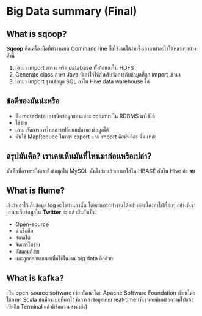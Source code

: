 # Big Data summary (Final)


## What is sqoop?

__Sqoop__ คือเครื่องมือที่ทำงานบน Command line ซึ่งใช้งานได้ง่ายซึ่งเอามาทำอะไรได้หลายๆอย่างดังนี้

1. เอามา import ตาราง หรือ database ทั้งก่้อนลงใน HDFS 
2. Generate class ภาษา Java ที่เอาไว้ใช้สำหรับจัดการกับข้อมูลที่ถูก import เข้ามา
3. เอามา import ฐานข้อมูล SQL ลงใน Hive data warehouse ได้

## ข้อดีของมันน่ะหรือ

- ดึง metadata เอาชนิดข้อมูลของแต่ละ column ใน RDBMS มาใช้ได้
- ใช้ง่าย
- เอามาจัดการการไหลการเปลี่ยนแปลงของข้อมูลได้
- มันใช้ MapReduce ในการ export และ import คือมันดีอ่ะ นั่นแหล่ะ

## สรุปมันคือ? เราเคยเห็นมันที่ไหนมาก่อนหรือเปล่า?

มันคือที่อาจารย์ให้เราดึงข้อมูลใน MySQL นั่นไงล่ะ แล้วเอามาใส่ใน HBASE กับใน Hive อ่ะ __จบ__

## What is flume?

เชิงว่าเอาไว้เก็บข้อมูล log อะไรทำนองนั้น โดยสามารถทำงานได้อย่างต่อเนื่องทำไปเรื่อยๆ อย่างที่เราเอามาเก็บข้อมูลใน __Twitter__ อ่ะ แล้วมันยังเป็น

- Open-source
- น่าเชื่อถือ
- สเกลได้
- จัดการได้ง่าย
- คัสตอมก็ง่าย
- และถูกออกแบบมาเพื่อใช้ในงาน big data อีกด้วย

## What is kafka?

เป็น open-source software เว่ย พัฒนาโดย Apache Software Foundation เขียนโดยใช้ภาษา Scala มันคือระบบที่เอาไว้จัดการส่งข้อมูลแบบ real-time (ที่เราเคยพิมพ์ข้อความไปแล้วเปิดอีก Terminal แล้วมีข้อความส่งมาอ่ะ)